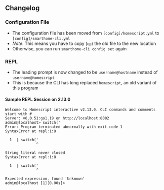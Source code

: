 ## Changelog

### Configuration File
- The configuration file has been moved from `[config]/homescript.yml` to `[config]/smarthome-cli.yml`
- *Note*: This means you have to copy (`cp`) the old file to the new location
- Otherwise, you can run `smarthome-cli config set` again

### REPL
- The leading prompt is now changed to be `username@hostname` instead of `username@homescript`
- This is because the CLI has long replaced `homescript`, an old variant of this program

#### Sample REPL Session on 2.13.0
```
Welcome to Homescript interactive v2.13.0. CLI commands and comments start with #
Server: v0.0.51:go1.19 on http://localhost:8082
admin@localhost> switch('
Error: Program terminated abnormally with exit-code 1
SyntaxError at repl:1:8

  1  | switch('
              ^

String literal never closed
SyntaxError at repl:1:8

  1  | switch('
              ^

Expected expression, found 'Unknown'
admin@localhost [1][0.00s]>
```

